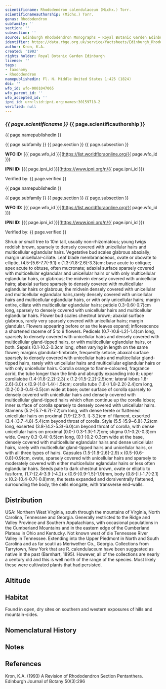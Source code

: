 ```yaml
---
scientificname: Rhododendron calendulaceum (Michx.) Torr.
scientificnameauthorship: (Michx.) Torr.
genus: Rhododendron
subfamily: ''
section: ''
subsection: ''
source: Edinburgh Rhododendron Monographs – Royal Botanic Garden Edinburgh
identifier: https://data.rbge.org.uk/service/factsheets/Edinburgh_Rhododendron_Monographs.xhtml
author: Kron, K.A.
created: '1993'
rights holder: Royal Botanic Garden Edinburgh
license: ''
tags:
- taxonomy
- Rhododendron
namepublishedin: Fl. N. Middle United States 1:425 (1824)
doi: ''
wfo_id: wfo-0001047065
wfo_parent_id: ''
wfo_accepted_id: ''
ipni_id: urn:lsid:ipni.org:names:30159718-2
verified: null
---
```

### _{{ page.scientificname }}_ {{ page.scientificauthorship }}
 {{ page.namepublishedin }}

{{ page.subfamily }} {{ page.section }} {{ page.subsection }}

**WFO ID:** [{{ page.wfo_id }}](https://list.worldfloraonline.org/{{ page.wfo_id }})

**IPNI ID:** [{{ page.ipni_id }}](https://www.ipni.org/n/{{ page.ipni_id }})

Verified by: {{ page.verified }}

 {{ page.namepublishedin }}

{{ page.subfamily }} {{ page.section }} {{ page.subsection }}

**WFO ID:** [{{ page.wfo_id }}](https://list.worldfloraonline.org/{{ page.wfo_id }})

**IPNI ID:** [{{ page.ipni_id }}](https://www.ipni.org/n/{{ page.ipni_id }})

Verified by: {{ page.verified }}



Shrub or small tree to 10m tall, usually non-rhizomatous; young twigs reddish brown, sparsely to densely covered with unicellular hairs and multicellular eglandular hairs. Vegetative bud scales glabrous abaxially; margin unicellular-ciliate. Leaf blade membranaceous, ovate or obovate to elliptic, (4.5-)5.6-7.7(-9.1) x (1.3-)1.8-2.6(-3.3)cm; base acute to oblique; apex acute to obtuse, often mucronate; adaxial surface sparsely covered with multicellular eglandular and unicellular hairs or with only multicellular eglandular hairs, or glabrous; the midvein densely covered with unicellular hairs; abaxial surface sparsely to densely covered with multicellular eglandular hairs or glabrous; the midvein densely covered with unicellular and multicellular eglandular hairs,rarely densely covered with unicellular hairs and multicellular eglandular hairs, or with only unicellular hairs; margin entire, ciliate with multicellular eglandular hairs; petiole 0.3-0.6(-0.7)cm long, sparsely to densely covered with unicellular hairs and multicellular eglandular hairs. Flower bud scales chestnut brown; abaxial surface glabrous, rarely very sparsely covered with unicellular hairs; margin glandular. Flowers appearing before or as the leaves expand; inflorescence a shortened raceme of 5 to 9 flowers. Pedicels (0.7-)0.8-L2(-1.4)cm long, sparsely to densely covered with unicellular hairs and densely covered with multicellular gland-tipped hairs, or with multicellular eglandular hairs, or both. Sepals (0.1-)0.2-0.3cm long, often varying in length on the same flower; margins glandular-fimbriate, frequently setose; abaxial surface sparsely to densely covered with unicellular hairs and multicellular gland-tipped hairs, rarely with unicellular hairs and multicellular eglandular hairs or with only unicellular hairs. Corolla orange to flame-coloured, fragrance acrid, the tube longer than the limb and abruptly expanding into it; upper corollalobe (1.4-)1.6-2.2(-2.3) x (1.2-)1.5-2.2(-2.5)cm; lateral lobes 1.8-2.6(-3.0) x (0.9-)1.0-1.4(-l .5)cm; corolla tube (1.6-) 1.8-2.2(-2.4)cm long, (0.2-)0.3-0.4(-0.5)cm wide at base; outer surface of corolla sparsely to densely covered with unicellular hairs and densely covered with multicellular gland-tipped hairs which often continue up the corolla lobes; inner surface of corolla sparsely to densely covered with unicellular hairs. Stamens (5.2-)5.7-6.7(-7.2)cm long, with dense terete or flattened unicellular hairs on proximal (1.9-)2.3-3. l(-3.2)cm of filament, exserted (3.4-)3.7-4.8(-5.4)cm beyond throat of corolla. Style (5.5-)5.9~6.8(-7.2)cm long, exserted (3.8-)4.2-5.3(-6.0)cm beyond throat of corolla, with dense unicellular hairs on proximal (0.0-) 0.3-1.3(-1.7)cm; stigma 0.1-0.2(-0.3)cm wide. Ovary 0.3-0.4(-0.5)cm long, (0.1-)0.2-0.3cm wide at the base, densely covered with multicellular eglandular hairs and dense unicellular hairs, rarely with multicellular gland-tipped hairs and unicellular hairs, or with all three types of hairs. Capsules (1.5-)1.8-2.6(-2.9) x (0.5-)0.6-0.8(-0.9)cm, ovate, sparsely covered with unicellular hairs and sparsely to moderately covered with either multicellular eglandular hairs or less often eglandular hairs. Seeds pale to dark chestnut brown, ovate or elliptic to fusiform, (1.7-)2.4-3.9 (-4.2) x (0.6-)0.9-1.5(-1.9)mm, body (0.8-)l.l-1.7(-2.1) x (0.2-)0.4-0.7(-0.8)mm, the testa expanded and dorsiventrally flattened, surrounding the body, the cells elongate, with transverse end-walls.

## Distribution
USA: Northern West Virginia, south through the mountains of Virginia, North Carolina, Tennessee and Georgia. Generally restricted to the Ridge and Valley Province and Southern Appalachians, with occasional populations in the Cumberland Mountains and in the eastern edge of the Cumberland Plateau in Ohio and Kentucky. Not known west of die Tennessee River Valley in Tennessee. Extending into the Upper Piedmont in North and South Carolina and as far soutii as Meriwether Co., Georgia. Collections from Tarrytown, New York that are R. calendulaceum have been suggested as native in the past (Barnhart, 1895). However, all of the collections are nearly a century old and this is well north of the range of the species. Most likely these were cultivated plants that had persisted.

## Altitude


## Habitat
Found in open, dry sites on southern and western exposures of hills and mountain-sides.

## Nomenclatural History

                       
## Notes


## References

Kron, K.A. (1993) A Revision of Rhododendron Section Pentanthera. Edinburgh Journal of Botany 50(3):296
